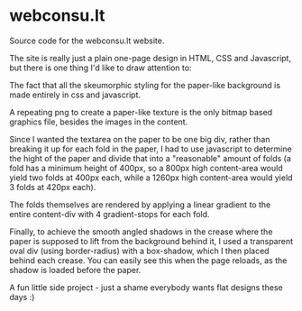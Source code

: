 webconsu.lt
==========

Source code for the webconsu.lt website.

The site is really just a plain one-page design in HTML, CSS and Javascript, but there is one thing I'd like to draw attention to:

The fact that all the skeumorphic styling for the paper-like background is made entirely in css and javascript. 

A repeating png to create a paper-like texture is the only bitmap based graphics file, besides the images in the content.

Since I wanted the textarea on the paper to be one big div, rather than breaking it up for each fold in the paper, I had to use javascript to determine the hight of the paper and divide that into a "reasonable" amount of folds (a fold has a minimum height of 400px, so a 800px high content-area would yield two folds at 400px each, while a 1260px high content-area would yield 3 folds at 420px each).

The folds themselves are rendered by applying a linear gradient to the entire content-div with 4 gradient-stops for each fold.

Finally, to achieve the smooth angled shadows in the crease where the paper is supposed to lift from the background behind it, I used a transparent oval div (using border-radius) with a box-shadow, which I then placed behind each crease. You can easily see this when the page reloads, as the shadow is loaded before the paper.

A fun little side project - just a shame everybody wants flat designs these days :)
